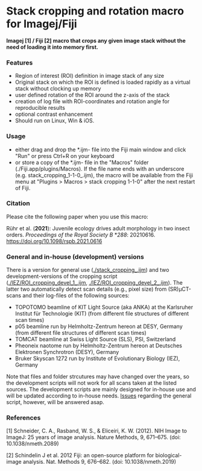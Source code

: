 # Stack cropping and rotation macro for Imagej/Fiji

**Imagej [1] / Fiji [2] macro that crops any given image stack without the need of loading it into memory first.**

### Features
 * Region of interest (ROI) definition in image stack of any size
 * Original stack on which the ROI is defined is loaded rapidly as a virtual stack without clocking up memory 
 * user defined rotation of the ROI around the z-axis of the stack
 * creation of log file with ROI-coordinates and rotation angle for reproducible results
 * optional contrast enhancement
 * Should run on Linux, Win & iOS.

### Usage
  * either drag and drop the \*.ijm- file into the Fiji main window and click "Run" or press Ctrl+R on your keyboard
  * or store a copy of the \*.ijm- file in the "Macros" folder (./Fiji.app/plugins/Macros). If the file name ends with an underscore (e.g. stack_cropping_1-1-0_.ijm), the macro will be available from the Fiji menu at "Plugins > Macros > stack cropping 1-1-0" after the next restart of Fiji.

### Citation
Please cite the following paper when you use this macro:

Rühr et al. (**2021**): Juvenile ecology drives adult morphology in two insect orders. *Proceedings of the Royal Society B* **288*: 20210616. https://doi.org/10.1098/rspb.2021.0616

### General and in-house (development) versions
There is a version for general use ([./stack_cropping_.ijm](https://github.com/Peter-T-Ruehr/stack_cropping/blob/main/stack_cropping_.ijm)) and two development-versions of the cropping script ([./IEZ/ROI_cropping_devel_1_.ijm](https://github.com/Peter-T-Ruehr/stack_cropping/blob/main/IEZ/ROI_cropping_devel_1_.ijm), [./IEZ/ROI_cropping_devel_2_.ijm](https://github.com/Peter-T-Ruehr/stack_cropping/blob/main/IEZ/ROI_cropping_devel_2_.ijm)). The latter two automatically detect scan details (e.g., pixel size) from (SR)µCT-scans and their log-files of the following sources:
  * TOPOTOMO beamline of KIT Light Source (aka ANKA) at the Karlsruher Institut für Technologie (KIT) (from different file structures of different scan times)
  * p05 beamline run by Helmholtz-Zentrum hereon at DESY, Germany (from different file structures of different scan times)
  * TOMCAT beamline at Swiss Light Source (SLS), PSI, Switzerland
  * Pheoneix naotome run by Helmholtz-Zentrum hereon at Deutsches Elektronen Synchrotron (DESY), Germany
  * Bruker Skyscan 1272 run by Institute of Evolutionary Biology (IEZ), Germany

Note that files and folder strcutures may have changed over the years, so the development scripts will not work for all scans taken at the listed sources. The development scripts are mainly designed for in-house use and will be updated according to in-house needs. [Issues](https://github.com/Peter-T-Ruehr/stack_cropping/issues) regarding the general script, however, will be answered asap.

### References
[1] Schneider, C. A., Rasband, W. S., & Eliceiri, K. W. (2012). NIH Image to ImageJ: 25 years of image analysis. Nature Methods, 9, 671–675. (doi: 10.1038/nmeth.2089)

[2] Schindelin J et al. 2012 Fiji: an open-source platform for biological-image analysis. Nat. Methods 9, 676–682. (doi: 10.1038/nmeth.2019)

